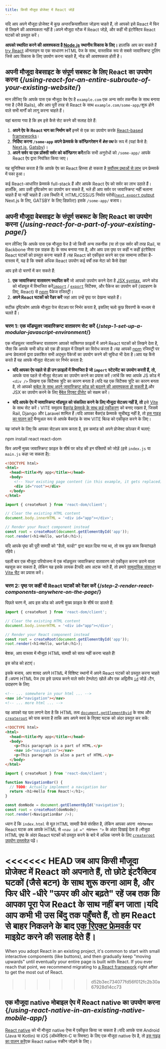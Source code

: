 ```yaml
---
title: किसी मौजूदा प्रोजेक्ट में React जोड़ें
---
```


<Intro>

यदि आप अपने मौजूदा प्रोजेक्ट में कुछ अन्तरक्रियाशीलता जोड़ना चाहते हैं, तो आपको इसे React में फिर से लिखने की आवश्यकता नहीं है।अपने मौजूदा स्टैक में React जोड़ें, और कहीं भी इंटरैक्टिव React घटकों को प्रस्तुत करें।

</Intro>

<Note>

**आपको स्थापित करने की आवश्यकता है [Node.js](https://nodejs.org/en/) स्थानीय विकास के लिए।** हालांकि आप कर सकते हैं [try React](/learn/installation#try-react) ऑनलाइन या एक साधारण HTML पेज के साथ, वास्तविक रूप से सबसे जावास्क्रिप्ट टूलिंग जिसे आप विकास के लिए उपयोग करना चाहते हैं, नोड की आवश्यकता होती है।

</Note>

## अपनी मौजूदा वेबसाइट के संपूर्ण सबरूट के लिए React का उपयोग करना {/*using-react-for-an-entire-subroute-of-your-existing-website*/}

मान लीजिए कि आपके पास एक मौजूदा वेब ऐप है `example.com` एक अन्य सर्वर तकनीक के साथ बनाया गया है (जैसे Rails), और आप पूरी तरह से React के साथ `example.com/some-app/`शुरू होने वाले सभी मार्गों को लागू करना चाहते हैं।

यहां बताया गया है कि हम इसे कैसे सेट करने की सलाह देते हैं:

1. **अपने ऐप के React भाग का निर्माण करें** इनमें से एक का उपयोग करके [React-based frameworks](/learn/start-a-new-react-project)।
2. **निर्दिष्ट करना `/some-app` अपने फ्रेमवर्क के कॉन्फ़िगरेशन में *बेस पथ***  के रूप में (यहां कैसे है: [Next.js](https://nextjs.org/docs/app/api-reference/config/next-config-js/basePath), [Gatsby](https://www.gatsbyjs.com/docs/how-to/previews-deploys-hosting/path-prefix/))।
3. **अपने सर्वर या एक प्रॉक्सी सर्वर को कॉन्फ़िगर करें**ताकि सभी अनुरोधों को `/some-app/` आपके React ऐप द्वारा नियंत्रित किया जाए।
   
यह सुनिश्चित करता है कि आपके ऐप का React हिस्सा हो सकता है [सर्वोत्तम प्रथाओं से लाभ](/learn/creating-a-react-app#full-stack-frameworks) उन फ्रेमवर्क में पका हुआ।

कई React-आधारित फ्रेमवर्क full-stack हैं और आपके React ऐप को सर्वर का लाभ उठाते हैं।हालाँकि, आप उसी दृष्टिकोण का उपयोग कर सकते हैं, भले ही आप सर्वर पर जावास्क्रिप्ट नहीं चलाना चाहते हैं या नहीं चाहते हैं।उस स्थिति में, HTML/CSS/JS निर्यात परोसें([`next export` output](https://nextjs.org/docs/advanced-features/static-html-export) Next.js के लिए, GATSBY के लिए डिफ़ॉल्ट) इसके `/some-app/` बजाय।

## अपनी मौजूदा वेबसाइट के संपूर्ण सबरूट के लिए React का उपयोग करना {/*using-react-for-a-part-of-your-existing-page*/}

मान लीजिए कि आपके पास एक मौजूदा पेज है जो किसी अन्य तकनीक (या तो एक सर्वर की तरह Rail, या Backbone जैसा एक ग्राहक है) के साथ बनाया गया है, और आप उस पृष्ठ पर कहीं न कहीं इंटरैक्टिव React घटकों को प्रस्तुत करना चाहते हैं।यह React को एकीकृत करने का एक सामान्य तरीका है-वास्तव में, यह है कि सबसे अधिक React उपयोग कई वर्षों तक मेटा को कैसे देखा!

आप इसे दो चरणों में कर सकते हैं:

1. **एक जावास्क्रिप्ट वातावरण स्थापित करें**  जो आपको उपयोग करने देता है [JSX syntax](/learn/writing-markup-with-jsx), अपने कोड को मॉड्यूल में विभाजित करें[`import`](https://developer.mozilla.org/en-US/docs/Web/JavaScript/Reference/Statements/import) / [`export`](https://developer.mozilla.org/en-US/docs/Web/JavaScript/Reference/Statements/export) सिंटैक्स, और पैकेज का उपयोग करें (उदाहरण के लिए, React) से [npm](https://www.npmjs.com/) पैकेज रजिस्ट्री।
2. **अपने React घटकों को रेंडर करें** जहां आप उन्हें पृष्ठ पर देखना चाहते हैं।

सटीक दृष्टिकोण आपके मौजूदा पेज सेटअप पर निर्भर करता है, इसलिए चलो कुछ विवरणों के माध्यम से चलते हैं।

### चरण 1: एक मॉड्यूलर जावास्क्रिप्ट वातावरण सेट करें {/*step-1-set-up-a-modular-javascript-environment*/}

एक मॉड्यूलर जावास्क्रिप्ट वातावरण आपको व्यक्तिगत फ़ाइलों में अपने React घटकों को लिखने देता है, जैसा कि आपके सभी कोड को एक ही फ़ाइल में लिखने का विरोध करता है।यह आपको [npm](https://www.npmjs.com/) रजिस्ट्री पर अन्य डेवलपर्स द्वारा प्रकाशित सभी अद्भुत पैकेजों का उपयोग करने की सुविधा भी देता है।आप यह कैसे करते हैं यह आपके मौजूदा सेटअप पर निर्भर करता है:

* **यदि आपका ऐप पहले से ही उन फ़ाइलों में विभाजित है जो `import` स्टेटमेंट का उपयोग करती हैं, तो,** आपके पास पहले से मौजूद सेटअप का उपयोग करने का प्रयास करें।जांचें कि क्या आपके JS कोड में `<div />` लिखना एक सिंटैक्स त्रुटि का कारण बनता है।यदि यह एक सिंटैक्स त्रुटि का कारण बनता है, तो आपको [बाबेल के साथ अपने जावास्क्रिप्ट कोड को बदलने की आवश्यकता हो सकती है](https://babeljs.io/setup),और JSX का उपयोग करने के लिए [बैबेल रिएक्ट प्रीसेट](https://babeljs.io/docs/babel-preset-react) को सक्षम करें।

* **यदि आपके ऐप में जावास्क्रिप्ट मॉड्यूल को संकलित करने के लिए मौजूदा सेटअप नहीं है, तो** इसे [Vite](https://vite.dev/) के साथ सेट करें। VITE समुदाय [बैकएंड फ्रेमवर्क के साथ कई एकीकरण](https://github.com/vitejs/awesome-vite#integrations-with-backends) को बनाए रखता है, जिसमें Rail, Django और Laravel शामिल हैं।यदि आपका बैकएंड फ्रेमवर्क सूचीबद्ध नहीं है, तो [इस गाइड का पालन करें](https://vitejs.dev/guide/backend-integration.html) मैन्युअल रूप से आपके बैकएंड के साथ VITE बिल्ड को एकीकृत करने के लिए।

यह जांचने के लिए कि आपका सेटअप काम करता है, इस कमांड को अपने प्रोजेक्ट फ़ोल्डर में चलाएं:

<TerminalBlock>
npm install react react-dom
</TerminalBlock>

फिर अपनी मुख्य जावास्क्रिप्ट फ़ाइल के शीर्ष पर कोड की इन पंक्तियों को जोड़ें (इसे `index.js` या` main.js` कहा जा सकता है):

<Sandpack>

```html public/index.html hidden
<!DOCTYPE html>
<html>
  <head><title>My app</title></head>
  <body>
    <!-- Your existing page content (in this example, it gets replaced) -->
    <div id="root"></div>
  </body>
</html>
```

```js src/index.js active
import { createRoot } from 'react-dom/client';

// Clear the existing HTML content
document.body.innerHTML = '<div id="app"></div>';

// Render your React component instead
const root = createRoot(document.getElementById('app'));
root.render(<h1>Hello, world</h1>);
```

</Sandpack>

यदि आपके पृष्ठ की पूरी सामग्री को "हैलो, वर्ल्ड!" द्वारा बदल दिया गया था, तो सब कुछ काम किया!पढ़ते रहिये।

<Note>

पहली बार एक मौजूदा परियोजना में एक मॉड्यूलर जावास्क्रिप्ट वातावरण को एकीकृत करना डराने वाला महसूस कर सकता है, लेकिन यह इसके लायक है!यदि आप अटक जाते हैं, तो हमारे [सामुदायिक संसाधन](/community) या [Vite चैट](https://chat.vite.dev/) का प्रयास करें।

</Note>

### चरण 2: पृष्ठ पर कहीं भी React घटकों को रेंडर करें {/*step-2-render-react-components-anywhere-on-the-page*/}

पिछले चरण में, आप इस कोड को अपनी मुख्य फ़ाइल के शीर्ष पर डालते हैं:

```js
import { createRoot } from 'react-dom/client';

// Clear the existing HTML content
document.body.innerHTML = '<div id="app"></div>';

// Render your React component instead
const root = createRoot(document.getElementById('app'));
root.render(<h1>Hello, world</h1>);
```

बेशक, आप वास्तव में मौजूदा HTML सामग्री को साफ नहीं करना चाहते हैं!

इस कोड को हटाएं।

इसके बजाय, आप शायद अपने HTML में विशिष्ट स्थानों में अपने React घटकों को प्रस्तुत करना चाहते हैं।अपना HTML पेज (या इसे उत्पन्न करने वाले सर्वर टेम्प्लेट) खोलें और एक अद्वितीय [`id`](https://developer.mozilla.org/en-us/docs/web/html/global_attributes/id) जोड़ें।टैग, उदाहरण के लिए:

```html
<!-- ... somewhere in your html ... -->
<nav id="navigation"></nav>
<!-- ... more html ... -->
```

यह आपको यह पता लगाने देता है कि HTML तत्व [`document.getElementByid`](https://developer.mozilla.org/en-us/docs/web/api/document/getelementbyid) के साथ और [`createroot`](/reference/react-dom/client/createRoot) को पास करता है ताकि आप अपने स्वयं के रिएक्ट घटक को अंदर प्रस्तुत कर सकें:

<Sandpack>

```html public/index.html
<!DOCTYPE html>
<html>
  <head><title>My app</title></head>
  <body>
    <p>This paragraph is a part of HTML.</p>
    <nav id="navigation"></nav>
    <p>This paragraph is also a part of HTML.</p>
  </body>
</html>
```

```js src/index.js active
import { createRoot } from 'react-dom/client';

function NavigationBar() {
  // TODO: Actually implement a navigation bar
  return <h1>Hello from React!</h1>;
}

const domNode = document.getElementById('navigation');
const root = createRoot(domNode);
root.render(<NavigationBar />);
```

</Sandpack>

ध्यान दें कि `index.html` से मूल HTML सामग्री कैसे संरक्षित है, लेकिन आपका अपना` नेविगेशनबार` React घटक अब आपके HTML से `<nav id =" नेविगेशन ">` के अंदर दिखाई देता है।मौजूदा HTML पृष्ठ के अंदर React घटकों को प्रस्तुत करने के बारे में अधिक जानने के लिए [`createroot` उपयोग दस्तावेज़](/reference/react-dom/client/createRoot#rendering-a-page-partially-built-with-react) पढ़ें।

<<<<<<< HEAD
जब आप किसी मौजूदा प्रोजेक्ट में React को अपनाते हैं, तो छोटे इंटरैक्टिव घटकों (जैसे बटन) के साथ शुरू करना आम है, और फिर धीरे -धीरे "ऊपर की ओर बढ़ते" रहें जब तक कि आपका पूरा पेज React के साथ नहीं बन जाता।यदि आप कभी भी उस बिंदु तक पहुँचते हैं, तो हम React से बाहर निकलने के बाद [एक रिएक्ट फ्रेमवर्क](/learn/start-a-new-react-project) पर माइग्रेट करने की सलाह देते हैं।
=======
When you adopt React in an existing project, it's common to start with small interactive components (like buttons), and then gradually keep "moving upwards" until eventually your entire page is built with React. If you ever reach that point, we recommend migrating to [a React framework](/learn/creating-a-react-app) right after to get the most out of React.
>>>>>>> d52b3ec734077fd56f012fc2b30a67928d14cc73

## एक मौजूदा native मोबाइल ऐप में React native का उपयोग करना {/*using-react-native-in-an-existing-native-mobile-app*/}

[React native](https://reactnative.dev/) को भी मौजूदा native ऐप्स में एकीकृत किया जा सकता है।यदि आपके पास Android (Java या Kotlin) या iOS (ऑब्जेक्टिव-C या स्विफ्ट) के लिए एक मौजूदा native ऐप है, तो [इस गाइड का पालन करें](https://reactnative.dev/docs/integration-with-existing-apps)एक React native स्क्रीन जोड़ने के लिए।

